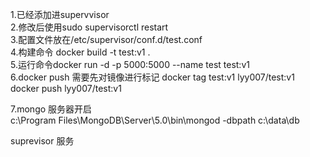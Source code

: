 1.已经添加进supervvisor  
2.修改后使用sudo supervisorctl restart  
3.配置文件放在/etc/supervisor/conf.d/test.conf  
4.构建命令 docker build -t test:v1 .  
5.运行命令docker run -d -p 5000:5000 --name test test:v1  
6.docker push 需要先对镜像进行标记  docker tag test:v1 lyy007/test:v1 docker push lyy007/test:v1

7.mongo 服务器开启  
c:\Program Files\MongoDB\Server\5.0\bin\mongod -dbpath c:\data\db

suprevisor 服务  

